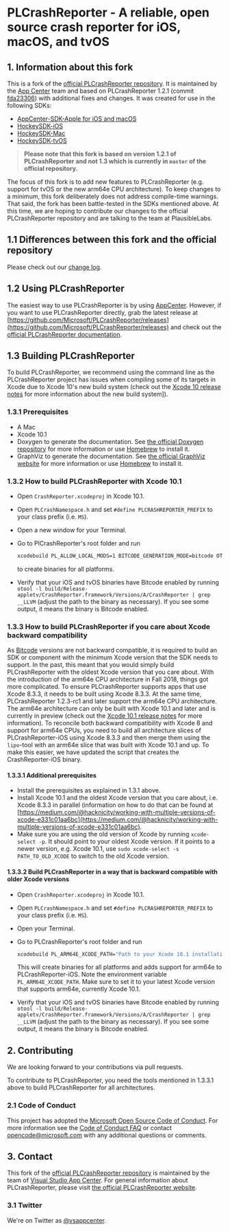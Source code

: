 # PLCrashReporter - A reliable, open source crash reporter for iOS, macOS, and tvOS

## 1. Information about this fork

This is a fork of the [official PLCrashReporter repository](https://github.com/plausiblelabs/plcrashreporter). It is maintained by the [App Center](https://appcenter.ms) team and based on PLCrashReporter 1.2.1 (commit [fda23306](https://github.com/Microsoft/PLCrashReporter/tree/fda233062b5586f5d01cc527af643168665226c0)) with additional fixes and changes.
It was created for use in the following SDKs:

* [AppCenter-SDK-Apple for iOS and macOS](https://github.com/Microsoft/AppCenter-SDK-Apple)
* [HockeySDK-iOS](https://github.com/BitStadium/HockeySDK-iOS)
* [HockeySDK-Mac](https://github.com/BitStadium/HockeySDK-Mac)
* [HockeySDK-tvOS](https://github.com/BitStadium/HockeySDK-tvOS)

> **Please note that this fork is based on version 1.2.1 of PLCrashReporter and not 1.3 which is currently in `master` of the official repository.**

The focus of this fork is to add new features to PLCrashReporter (e.g. support for tvOS or the new arm64e CPU architecture). To keep changes to a minimum, this fork deliberately does not address compile-time warnings. That said, the fork has been battle-tested in the SDKs mentioned above.
At this time, we are hoping to contribute our changes to the official PLCrashReporter repository and are talking to the team at PlausibleLabs.  

## 1.1 Differences between this fork and the official repository

Please check out our [change log](CHANGELOG.md).

## 1.2 Using PLCrashReporter

The easiest way to use PLCrashReporter is by using [AppCenter](https://appcenter.ms). However, if you want to use PLCrashReporter directly, grab the latest release at [https://github.com/Microsoft/PLCrashReporter/releases](https://github.com/Microsoft/PLCrashReporter/releases) and check out the [official PLCrashReporter documentation](https://www.plcrashreporter.org/documentation).

## 1.3 Building PLCrashReporter

To build PLCrashReporter, we recommend using the command line as the PLCrashReporter project has issues when compiling some of its targets in Xcode due to Xcode 10's new build system (check out the [Xcode 10 release notes](https://developer.apple.com/documentation/xcode_release_notes/xcode_10_release_notes/build_system_release_notes_for_xcode_10) for more information about the new build system]).

### 1.3.1 Prerequisites

* A Mac
* Xcode 10.1
* Doxygen to generate the documentation. See [the official Doxygen repository](https://github.com/doxygen/doxygen) for more information or use [Homebrew](https://brew.sh) to install it.
* GraphViz to generate the documentation. See [the official GraphViz website](https://www.graphviz.org/download/) for more information or use [Homebrew](https://brew.sh) to install it.

### 1.3.2 How to build PLCrashReporter with Xcode 10.1

* Open `CrashReporter.xcodeproj` in Xcode 10.1.
* Open `PLCrashNamespace.h` and set  `#define PLCRASHREPORTER_PREFIX` to your class prefix (i.e. `MS`).
* Open a new window for your Terminal.
* Go to PlCrashReporter's root folder and run

    ```bash
    xcodebuild PL_ALLOW_LOCAL_MODS=1 BITCODE_GENERATION_MODE=bitcode OTHER_CFLAGS="-fembed-bitcode" -configuration Release -target 'Disk Image'
    ```

    to create binaries for all platforms.
* Verify that your iOS and tvOS binaries have Bitcode enabled by running `otool -l build/Release-appletv/CrashReporter.framework/Versions/A/CrashReporter | grep __LLVM` (adjust the path to the binary as necessary). If you see some output, it means the binary is Bitcode enabled.

### 1.3.3 How to build PLCrashReporter if you care about Xcode backward compatibility

As [Bitcode](http://llvm.org/docs/BitCodeFormat.html) versions are not backward compatible, it is required to build an SDK or component with the minimum Xcode version that the SDK needs to support. In the past, this meant that you would simply build PLCrashReporter with the oldest Xcode version that you care about. With the introduction of the arm64e CPU architecture in Fall 2018, things got more complicated.
To ensure PLCrashReporter supports apps that use Xcode 8.3.3, it needs to be built using Xcode 8.3.3. At the same time, PLCrashReporter 1.2.3-rc1 and later support the arm64e CPU architecture. The arm64e architecture can only be built with Xcode 10.1 and later and is currently in preview (check out the [Xcode 10.1 release notes](https://developer.apple.com/documentation/xcode_release_notes/xcode_10_1_release_notes) for more information). To reconcile both backward compatibility with Xcode 8 and support for arm64e CPUs, you need to build all architecture slices of PLCrashReporter-iOS using Xcode 8.3.3 and then merge them using the `lipo`-tool with an arm64e slice that was built with Xcode 10.1 and up. To make this easier, we have updated the script that creates the CrashReporter-iOS binary.

#### 1.3.3.1 Additional prerequisites

* Install the prerequisites as explained in 1.3.1 above.
* Install Xcode 10.1 and the oldest Xcode version that you care about, i.e. Xcode 8.3.3 in parallel (information on how to do that can be found at [https://medium.com/@hacknicity/working-with-multiple-versions-of-xcode-e331c01aa6bc](https://medium.com/@hacknicity/working-with-multiple-versions-of-xcode-e331c01aa6bc).
* Make sure you are using the old version of Xcode by running `xcode-select -p`. It should point to your oldest Xcode version. If it points to a newer version, e.g. Xcode 10.1, use `sudo xcode-select -s PATH_TO_OLD_XCODE` to switch to the old Xcode version.

#### 1.3.3.2 Build PLCrashReporter in a way that is backward compatible with older Xcode versions

* Open `CrashReporter.xcodeproj` in Xcode 10.1.
* Open `PLCrashNamespace.h` and set  `#define PLCRASHREPORTER_PREFIX` to your class prefix (i.e. `MS`).
* Open your Terminal.
* Go to PLCrashReporter's root folder and run

    ```bash
    xcodebuild PL_ARM64E_XCODE_PATH="Path to your Xcode 10.1 installation" PL_ALLOW_LOCAL_MODS=1 BITCODE_GENERATION_MODE=bitcode OTHER_CFLAGS="-fembed-bitcode" -configuration Release -target 'Disk Image'
    ```

    This will create binaries for all platforms and adds support for arm64e to PLCrashReporter-iOS. Note the environment variable `PL_ARM64E_XCODE_PATH`. Make sure to set it to your latest Xcode version that supports arm64e, currently Xcode 10.1.
* Verify that your iOS and tvOS binaries have Bitcode enabled by running `otool -l build/Release-appletv/CrashReporter.framework/Versions/A/CrashReporter | grep __LLVM` (adjust the path to the binary as necessary). If you see some output, it means the binary is Bitcode enabled.

## 2. Contributing

We are looking forward to your contributions via pull requests.

To contribute to PLCrashReporter, you need the tools mentioned in 1.3.3.1 above to build PLCrashReporter for all architectures.

### 2.1 Code of Conduct

This project has adopted the [Microsoft Open Source Code of Conduct](https://opensource.microsoft.com/codeofconduct/). For more information see the [Code of Conduct FAQ](https://opensource.microsoft.com/codeofconduct/faq/) or contact [opencode@microsoft.com](mailto:opencode@microsoft.com) with any additional questions or comments.

## 3. Contact

This fork of the [official PLCrashReporter repository](https://github.com/plausiblelabs/plcrashreporter) is maintained by the team of [Visual Studio App Center](https://appcenter.ms). For general information about PLCrashReporter, please visit [the official PLCrashReporter website](http://plcrashreporter.org).

### 3.1 Twitter

We're on Twitter as [@vsappcenter](https://www.twitter.com/vsappcenter).

